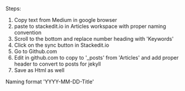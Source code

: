 
Steps:

 1. Copy text from Medium in google browser
 2. paste to stackedit.io in Articles workspace with proper naming convention
 3. Scroll to the bottom and replace number heading with 'Keywords'
 4. Click on the sync button in Stackedit.io
 5. Go to Github.com 
 6. Edit in github.com to copy to '_posts' from 'Articles' and add proper header to convert to posts for jekyll
 7. Save as Html as well

Naming format 'YYYY-MM-DD-Title'


<!--stackedit_data:
eyJoaXN0b3J5IjpbMTQ1NDIyNjI1NSwyMDU4MzAzOTRdfQ==
-->